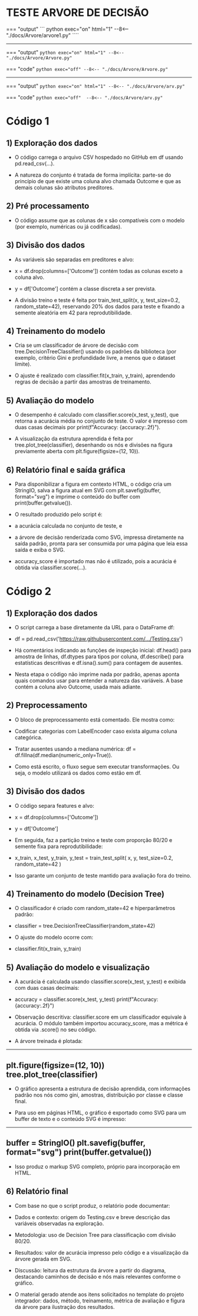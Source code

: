# TESTE ARVORE DE DECISÃO

=== "output"
    ``` python exec="on" html="1"
    --8<-- "./docs/Arvore/arvore1.py"
    ````


------------------------------------------------------------------------------------------------------------

=== "output"
    ``` python exec="on" html="1"
    --8<-- "./docs/Arvore/Arvore.py"
    ```


=== "code"
    ``` python exec="off"
    --8<-- "./docs/Arvore/Arvore.py"
    ```



---------------------------------------------------------------------------------------------------------------

=== "output"
    ``` python exec="on" html="1"
    --8<-- "./docs/Arvore/arv.py"
    ```

=== "code"
    ``` python exec="off" 
    --8<-- "./docs/Arvore/arv.py"
    ```


# Código 1

## 1) Exploração dos dados

* O código carrega o arquivo CSV hospedado no GitHub em df usando pd.read_csv(...).

* A natureza do conjunto é tratada de forma implícita: parte-se do princípio de que existe uma coluna alvo chamada Outcome e que as demais colunas são atributos preditores.

## 2) Pré processamento

* O código assume que as colunas de x são compatíveis com o modelo (por exemplo, numéricas ou já codificadas). 

## 3) Divisão dos dados

* As variáveis são separadas em preditores e alvo:

* x = df.drop(columns=['Outcome']) contém todas as colunas exceto a coluna alvo.

* y = df['Outcome'] contém a classe discreta a ser prevista.

* A divisão treino e teste é feita por train_test_split(x, y, test_size=0.2, random_state=42), reservando 20% dos dados para teste e fixando a semente aleatória em 42 para reprodutibilidade.

## 4) Treinamento do modelo

* Cria se um classificador de árvore de decisão com tree.DecisionTreeClassifier() usando os padrões da biblioteca (por exemplo, critério Gini e profundidade livre, a menos que o dataset limite).

* O ajuste é realizado com classifier.fit(x_train, y_train), aprendendo regras de decisão a partir das amostras de treinamento.

## 5) Avaliação do modelo

* O desempenho é calculado com classifier.score(x_test, y_test), que retorna a acurácia média no conjunto de teste. O valor é impresso com duas casas decimais por print(f"Accuracy: {accuracy:.2f}").

* A visualização da estrutura aprendida é feita por tree.plot_tree(classifier), desenhando os nós e divisões na figura previamente aberta com plt.figure(figsize=(12, 10)).

## 6) Relatório final e saída gráfica

* Para disponibilizar a figura em contexto HTML, o código cria um StringIO, salva a figura atual em SVG com plt.savefig(buffer, format="svg") e imprime o conteúdo do buffer com print(buffer.getvalue()).

* O resultado produzido pelo script é:

* a acurácia calculada no conjunto de teste, e

* a árvore de decisão renderizada como SVG, impressa diretamente na saída padrão, pronta para ser consumida por uma página que leia essa saída e exiba o SVG.

* accuracy_score é importado mas não é utilizado, pois a acurácia é obtida via classifier.score(...).

# Código 2

## 1) Exploração dos dados

* O script carrega a base diretamente da URL para o DataFrame df:

* df = pd.read_csv('https://raw.githubusercontent.com/.../Testing.csv')


* Há comentários indicando as funções de inspeção inicial: df.head() para amostra de linhas, df.dtypes para tipos por coluna, df.describe() para estatísticas descritivas e df.isna().sum() para contagem de ausentes.

* Nesta etapa o código não imprime nada por padrão, apenas aponta quais comandos usar para entender a natureza das variáveis. A base contém a coluna alvo Outcome, usada mais adiante.

## 2) Preprocessamento

* O bloco de preprocessamento está comentado. Ele mostra como:

* Codificar categorias com LabelEncoder caso exista alguma coluna categórica.

* Tratar ausentes usando a mediana numérica: df = df.fillna(df.median(numeric_only=True)).

* Como está escrito, o fluxo segue sem executar transformações. Ou seja, o modelo utilizará os dados como estão em df.

## 3) Divisão dos dados

* O código separa features e alvo:

* x = df.drop(columns=['Outcome'])
* y = df['Outcome']


* Em seguida, faz a partição treino e teste com proporção 80/20 e semente fixa para reprodutibilidade:

* x_train, x_test, y_train, y_test = train_test_split(
    x, y, test_size=0.2, random_state=42
)


* Isso garante um conjunto de teste mantido para avaliação fora do treino.

## 4) Treinamento do modelo (Decision Tree)

* O classificador é criado com random_state=42 e hiperparâmetros padrão:

* classifier = tree.DecisionTreeClassifier(random_state=42)


* O ajuste do modelo ocorre com:

* classifier.fit(x_train, y_train)

## 5) Avaliação do modelo e visualização

* A acurácia é calculada usando classifier.score(x_test, y_test) e exibida com duas casas decimais:

* accuracy = classifier.score(x_test, y_test)
print(f"Accuracy: {accuracy:.2f}")


* Observação descritiva: classifier.score em um classificador equivale à acurácia. O módulo também importou accuracy_score, mas a métrica é obtida via .score() no seu código.

* A árvore treinada é plotada:
---------------------------------------------------------------------------------------------------------
plt.figure(figsize=(12, 10))
tree.plot_tree(classifier)
---------------------------------------------------------------------------------------------------------

* O gráfico apresenta a estrutura de decisão aprendida, com informações padrão nos nós como gini, amostras, distribuição por classe e classe final.

* Para uso em páginas HTML, o gráfico é exportado como SVG para um buffer de texto e o conteúdo SVG é impresso:
---------------------------------------------------------------------------------------------------------
buffer = StringIO()
plt.savefig(buffer, format="svg")
print(buffer.getvalue())
-------------------------------------------------------------------------------------------------------------

* Isso produz o markup SVG completo, próprio para incorporação em HTML.

## 6) Relatório final

* Com base no que o script produz, o relatório pode documentar:

* Dados e contexto: origem do Testing.csv e breve descrição das variáveis observadas na exploração.

* Metodologia: uso de Decision Tree para classificação com divisão 80/20.

* Resultados: valor de acurácia impresso pelo código e a visualização da árvore gerada em SVG.

* Discussão: leitura da estrutura da árvore a partir do diagrama, destacando caminhos de decisão e nós mais relevantes conforme o gráfico.

* O material gerado atende aos itens solicitados no template do projeto integrador: dados, método, treinamento, métrica de avaliação e figura da árvore para ilustração dos resultados.